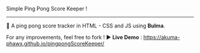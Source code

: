  Simple Ping Pong Score Keeper !

---

:tennis: A ping pong score tracker in HTML - CSS and JS using **Bulma**.

For any improvements, feel free to fork !
:arrow_forward: **Live Demo** : https://akuma-phawx.github.io/pingpongScoreKeeper/
